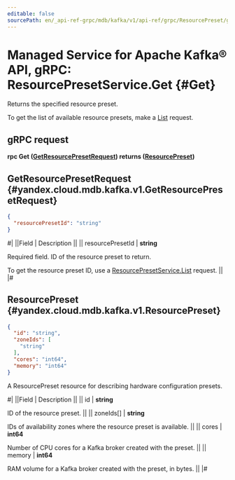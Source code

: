 ```yaml
---
editable: false
sourcePath: en/_api-ref-grpc/mdb/kafka/v1/api-ref/grpc/ResourcePreset/get.md
---
```


# Managed Service for Apache Kafka® API, gRPC: ResourcePresetService.Get {#Get}

Returns the specified resource preset.

To get the list of available resource presets, make a [List](/docs/managed-kafka/api-ref/grpc/ResourcePreset/list#List) request.

## gRPC request

**rpc Get ([GetResourcePresetRequest](#yandex.cloud.mdb.kafka.v1.GetResourcePresetRequest)) returns ([ResourcePreset](#yandex.cloud.mdb.kafka.v1.ResourcePreset))**

## GetResourcePresetRequest {#yandex.cloud.mdb.kafka.v1.GetResourcePresetRequest}

```json
{
  "resourcePresetId": "string"
}
```

#|
||Field | Description ||
|| resourcePresetId | **string**

Required field. ID of the resource preset to return.

To get the resource preset ID, use a [ResourcePresetService.List](/docs/managed-kafka/api-ref/grpc/ResourcePreset/list#List) request. ||
|#

## ResourcePreset {#yandex.cloud.mdb.kafka.v1.ResourcePreset}

```json
{
  "id": "string",
  "zoneIds": [
    "string"
  ],
  "cores": "int64",
  "memory": "int64"
}
```

A ResourcePreset resource for describing hardware configuration presets.

#|
||Field | Description ||
|| id | **string**

ID of the resource preset. ||
|| zoneIds[] | **string**

IDs of availability zones where the resource preset is available. ||
|| cores | **int64**

Number of CPU cores for a Kafka broker created with the preset. ||
|| memory | **int64**

RAM volume for a Kafka broker created with the preset, in bytes. ||
|#